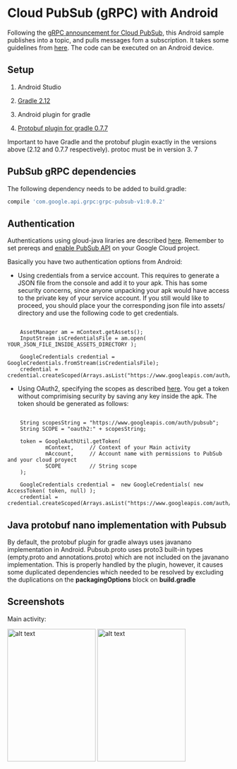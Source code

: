 # Cloud PubSub (gRPC) with Android #

Following the [gRPC announcement for Cloud PubSub](https://cloud.google.com/blog/big-data/2016/03/announcing-grpc-alpha-for-google-cloud-pubsub), 
this Android sample publishes into a topic, and pulls messages fom a subscription.
It takes some guidelines from [here](https://cloud.google.com/pubsub/grpc-java).
The code can be executed on an Android device.


## Setup

1) Android Studio

2) [Gradle 2.12](http://gradle.org/gradle-download/)

3) Android plugin for gradle

4) [Protobuf plugin for gradle 0.7.7](https://github.com/google/protobuf-gradle-plugin/tree/v0.7.7)

Important to have Gradle and the protobuf plugin exactly in the versions above (2.12 and 0.7.7 respectively).
protoc must be in version 3.
7
## PubSub gRPC dependencies

The following dependency needs to be added to build.gradle:

```groovy  
compile 'com.google.api.grpc:grpc-pubsub-v1:0.0.2'
```


## Authentication

Authentications using gloud-java liraries are described [here](https://github.com/GoogleCloudPlatform/gcloud-java). Remember to set prereqs and [enable PubSub API](https://cloud.google.com/pubsub/prereqs) on your Google Cloud project.


Basically you have two authentication options from Android:

- Using credentials from a service account. This requires to generate a JSON file from the console and add it to your apk.
This has some security concerns, since anyone unpacking your apk would have access to the private key of your service account.
If you still would like to proceed, you should place your the corresponding json file
into assets/ directory and use the following code to get credentials.

   
```    

    AssetManager am = mContext.getAssets();
    InputStream isCredentialsFile = am.open( YOUR_JSON_FILE_INSIDE_ASSETS_DIRECTORY );
    
    GoogleCredentials credential = GoogleCredentials.fromStream(isCredentialsFile);
    credential = credential.createScoped(Arrays.asList("https://www.googleapis.com/auth/pubsub"));
```


- Using OAuth2, specifying the scopes as described [here](https://developers.google.com/android/guides/http-auth#specifying_scopes). You get a token without comprimising security by saving any key inside the apk. The token should be generated as follows:
   
```    

    String scopesString = "https://www.googleapis.com/auth/pubsub";
    String SCOPE = "oauth2:" + scopesString;
    
    token = GoogleAuthUtil.getToken(
            mContext,     // Context of your Main activity
            mAccount,     // Account name with permissions to PubSub and your cloud proyect
            SCOPE         // String scope
    );
    
    GoogleCredentials credential =  new GoogleCredentials( new AccessToken( token, null) );
    credential = credential.createScoped(Arrays.asList("https://www.googleapis.com/auth/pubsub"));
```
   

## Java protobuf nano implementation with Pubsub

By default, the protobuf plugin for gradle always uses javanano implementation in Android.
Pubsub.proto uses proto3 built-in types (empty.proto and annotations.proto) which are not included
on the javanano implementation. This is properly handled by the plugin, however, it causes some duplicated dependencies which needed to be resolved by excluding the duplications on the **packagingOptions** block on **build.gradle**

## Screenshots

Main activity:

<img src="https://raw.githubusercontent.com/rafaelsf80/cloud-pubsub-grpc-android/master/app/screenshots/main1.png" alt="alt text" width="200" height="300">
<img src="https://raw.githubusercontent.com/rafaelsf80/cloud-pubsub-grpc-android/master/app/screenshots/main2.png" alt="alt text" width="200" height="300">

